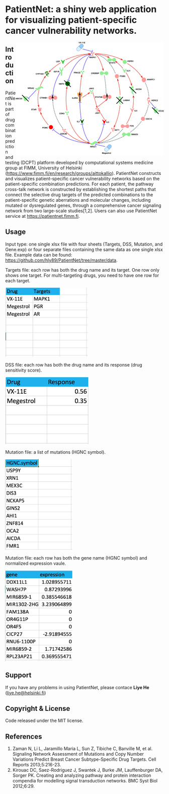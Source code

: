 # PatientNet: a shiny web application for visualizing patient-specific cancer vulnerability networks. 
<img src="www/logo.png" align="right" /> 

## Introduction
PatientNet is part of drug combination prediction and testing (DCPT) platform developed by computational systems medicine group at FIMM, University of Helsinki (<https://www.fimm.fi/en/research/groups/aittokallio>). PatientNet constructs and visualizes patient-specific cancer vulnerability networks based on the patient-specific combination predictions. For each patient, the pathway cross-talk network is constructed by establishing the shortest paths that connect the selective drug targets of the predicted combinations to the patient-specific genetic aberrations and molecular changes, including mutated or dysregulated genes, through a comprehensive cancer signaling network from two large-scale studies[1,2]. Users can also use PatientNet service at <https://patientnet.fimm.fi>. 

## Usage
Input type: one single xlsx file with four sheets (Targets, DSS, Mutation, and Gene.exp) or four separate files containing the same data as one single xlsx file. Example data can be found: <https://github.com/hly89/PatientNet/tree/master/data>. 

Targets file: each row has both the drug name and its target. One row only shows one target. For multi-targeting drugs, you need to have one row for each target.

<img src="www/dtm.png" width = "263" height="219">

DSS file: each row has both the drug name and its response (drug sensitivity score).

<img src="www/dss.png" width = "265" height="212">

Mutation file: a list of mutations (HGNC symbol).

<img src="www/mut.png" width = "213" height="288">

Mutation file: each row has both the gene name (HGNC symbol) and normalized expression vaule.

<img src="www/gex.png" width = "213" height="288">


## Support
If you have any problems in using PatientNet, please contace **Liye He** (liye.he@helsinki.fi)

## Copyright & License

Code released under the MIT license.

## References

1. Zaman N, Li L, Jaramillo Maria L, Sun Z, Tibiche C, Banville M, et al. Signaling Network Assessment of Mutations and Copy Number Variations Predict Breast Cancer Subtype-Specific Drug Targets. Cell Reports 2013;5:216-23.
2. Kirouac DC, Saez-Rodriguez J, Swantek J, Burke JM, Lauffenburger DA, Sorger PK. Creating and analyzing pathway and protein interaction compendia for modelling signal transduction networks. BMC Syst Biol 2012;6:29.
